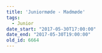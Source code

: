 ```yaml
---
title: 'Juniormøde - Madmøde'
tags:
  - Junior
date_start: "2017-05-30T17:00:00"
date_end: "2017-05-30T19:00:00"
old_id: 6664
---
```

